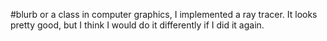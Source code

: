 #blurb
or a class in computer graphics, I implemented a ray tracer. It looks pretty good, but I think I would do it differently if I did it again.